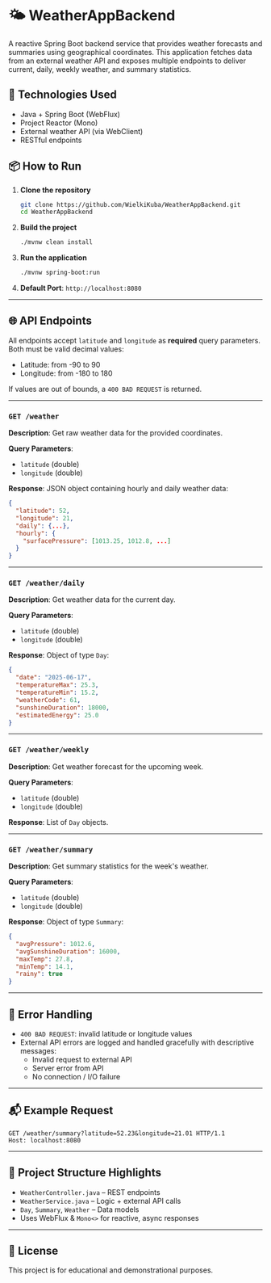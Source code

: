 # 🌤️ WeatherAppBackend

A reactive Spring Boot backend service that provides weather forecasts and summaries using geographical coordinates. This application fetches data from an external weather API and exposes multiple endpoints to deliver current, daily, weekly weather, and summary statistics.

## 🚀 Technologies Used

- Java + Spring Boot (WebFlux)
- Project Reactor (Mono)
- External weather API (via WebClient)
- RESTful endpoints

## 📦 How to Run

1. **Clone the repository**
   ```bash
   git clone https://github.com/WielkiKuba/WeatherAppBackend.git
   cd WeatherAppBackend
   ```

2. **Build the project**
   ```bash
   ./mvnw clean install
   ```

3. **Run the application**
   ```bash
   ./mvnw spring-boot:run
   ```

4. **Default Port**: `http://localhost:8080`

---

## 🌐 API Endpoints

All endpoints accept `latitude` and `longitude` as **required** query parameters. Both must be valid decimal values:
- Latitude: from -90 to 90
- Longitude: from -180 to 180

If values are out of bounds, a `400 BAD REQUEST` is returned.

---

### `GET /weather`

**Description**: Get raw weather data for the provided coordinates.

**Query Parameters**:
- `latitude` (double)
- `longitude` (double)

**Response**: JSON object containing hourly and daily weather data:
```json
{
  "latitude": 52,
  "longitude": 21,
  "daily": {...},
  "hourly": {
    "surfacePressure": [1013.25, 1012.8, ...]
  }
}
```

---

### `GET /weather/daily`

**Description**: Get weather data for the current day.

**Query Parameters**:
- `latitude` (double)
- `longitude` (double)

**Response**: Object of type `Day`:
```json
{
  "date": "2025-06-17",
  "temperatureMax": 25.3,
  "temperatureMin": 15.2,
  "weatherCode": 61,
  "sunshineDuration": 18000,
  "estimatedEnergy": 25.0
}
```

---

### `GET /weather/weekly`

**Description**: Get weather forecast for the upcoming week.

**Query Parameters**:
- `latitude` (double)
- `longitude` (double)

**Response**: List of `Day` objects.

---

### `GET /weather/summary`

**Description**: Get summary statistics for the week's weather.

**Query Parameters**:
- `latitude` (double)
- `longitude` (double)

**Response**: Object of type `Summary`:
```json
{
  "avgPressure": 1012.6,
  "avgSunshineDuration": 16000,
  "maxTemp": 27.8,
  "minTemp": 14.1,
  "rainy": true
}
```

---

## 🔧 Error Handling

- `400 BAD REQUEST`: invalid latitude or longitude values
- External API errors are logged and handled gracefully with descriptive messages:
  - Invalid request to external API
  - Server error from API
  - No connection / I/O failure

---

## 📬 Example Request

```http
GET /weather/summary?latitude=52.23&longitude=21.01 HTTP/1.1
Host: localhost:8080
```

---

## 📁 Project Structure Highlights

- `WeatherController.java` – REST endpoints
- `WeatherService.java` – Logic + external API calls
- `Day`, `Summary`, `Weather` – Data models
- Uses WebFlux & `Mono<>` for reactive, async responses

---

## 📃 License

This project is for educational and demonstrational purposes.
